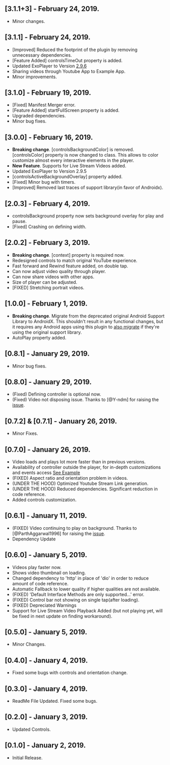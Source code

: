 ## [3.1.1+3] - February 24, 2019.

* Minor changes.

## [3.1.1] - February 24, 2019.

* [Improved] Reduced the footprint of the plugin by removing unnecessary dependencies.
* [Feature Added] controlsTimeOut property is added.
* Updated ExoPlayer to Version [2.9.6](https://github.com/google/ExoPlayer/releases/tag/r2.9.6_docs)
* Sharing videos through Youtube App to Example App.
* Minor improvements.

## [3.1.0] - February 19, 2019.

* [Fixed] Manifest Merger error.
* [Feature Added] startFullScreen property is added.
* Upgraded dependencies.
* Minor bug fixes.

## [3.0.0] - February 16, 2019.

* **Breaking change**. [controlsBackgroundColor] is removed. [controlsColor] property is now changed to class.
This allows to color customize almost every interactive elements in the player.
* **New Feature**. Supports for Live Stream Videos added.
* Updated ExoPlayer to Version 2.9.5
* [controlsActiveBackgroundOverlay] property added.
* [Fixed] Minor bug with timers.
* [Improved] Removed last traces of support library(in favor of Androidx).

## [2.0.3] - February 4, 2019.

* controlsBackground property now sets background overlay for play and pause. 
* [Fixed] Crashing on defining width.

## [2.0.2] - February 3, 2019.

* **Breaking change**. [context] property is required now.
* Redesigned controls to match original YouTube experience.
* Fast forward and Rewind feature added, on double tap.
* Can now adjust video quality through player.
* Can now share videos with other apps.
* Size of player can be adjusted.
* [FIXED] Stretching portrait videos.


## [1.0.0] - February 1, 2019.

* **Breaking change**. Migrate from the deprecated original Android Support Library to AndroidX. This shouldn't result in any functional changes, but it requires any Android apps using this plugin to [also migrate](https://developer.android.com/jetpack/androidx/migrate) if they're
  using the original support library.
* AutoPlay property added.

## [0.8.1] - January 29, 2019.

* Minor bug fixes.

## [0.8.0] - January 29, 2019.

* (Fixed) Defining controller is optional now.
* (Fixed) Video not disposing issue. Thanks to [@Y-ndm] for raising the [issue](https://github.com/sarbagyastha/youtube_player/issues/7).

## [0.7.2] & [0.7.1] - January 26, 2019.

* Minor Fixes.

## [0.7.0] - January 26, 2019.

* Video loads and plays lot more faster than in previous versions.
* Availability of controller outside the player, for in-depth customizations and events access [See Example](https://github.com/sarbagyastha/youtube_player/blob/master/example/lib/main.dart)
* (FIXED) Aspect ratio and orientation problem in videos.
* (UNDER THE HOOD) Optimized Youtube Stream Link generation.
* (UNDER THE HOOD) Reduced dependencies. Significant reduction in code reference.
* Added controls customization.

## [0.6.1] - January 11, 2019.

* (FIXED) Video continuing to play on background. Thanks to [@ParthAggarwal1996] for raising the [issue](https://github.com/sarbagyastha/youtube_player/issues/3).
* Dependency Update

## [0.6.0] - January 5, 2019.

* Videos play faster now.
* Shows video thumbnail on loading.
* Changed dependency to 'http' in place of 'dio' in order to reduce amount of code reference.
* Automatic Fallback to lower quality if higher qualities are not available.
* (FIXED) 'Default Interface Methods are only supported...' error. 
* (FIXED) Control bar not showing on single tap(after loading).
* (FIXED) Depreciated Warnings
* Support for Live Stream Video Playback Added (but not playing yet, will be fixed in next update on finding workaround).

## [0.5.0] - January 5, 2019.

* Minor Changes.

## [0.4.0] - January 4, 2019.

* Fixed some bugs with controls and orientation change.

## [0.3.0] - January 4, 2019.

* ReadMe File Updated. Fixed some bugs.

## [0.2.0] - January 3, 2019.

* Updated Controls.

## [0.1.0] - January 2, 2019.

* Initial Release.
